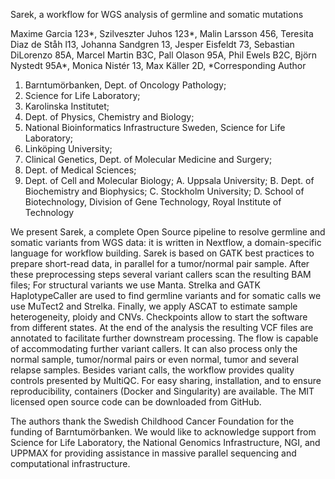 Sarek, a workflow for WGS analysis of germline and somatic mutations

Maxime Garcia 123*,
Szilveszter Juhos 123*,
Malin Larsson 456,
Teresita Diaz de Ståh l13,
Johanna Sandgren 13,
Jesper Eisfeldt 73,
Sebastian DiLorenzo 85A,
Marcel Martin B3C,
Pall Olason 95A,
Phil Ewels B2C,
Björn Nystedt 95A*,
Monica Nistér 13,
Max Käller 2D,
*Corresponding Author

1. Barntumörbanken, Dept. of Oncology Pathology;
2. Science for Life Laboratory;
3. Karolinska Institutet;
4. Dept. of Physics, Chemistry and Biology;
5. National Bioinformatics Infrastructure Sweden, Science for Life Laboratory;
6. Linköping University;
7. Clinical Genetics, Dept. of Molecular Medicine and Surgery;
8. Dept. of Medical Sciences;
9. Dept. of Cell and Molecular Biology;
A. Uppsala University;
B. Dept. of Biochemistry and Biophysics;
C. Stockholm University;
D. School of Biotechnology, Division of Gene Technology, Royal Institute of Technology

We present Sarek, a complete Open Source pipeline to resolve germline and somatic variants from WGS data: it is written in Nextflow, a domain-specific language for workflow building.
Sarek is based on GATK best practices to prepare short-read data, in parallel for a tumor/normal pair sample.
After these preprocessing steps several variant callers scan the resulting BAM files; For structural variants we use Manta.
Strelka and GATK HaplotypeCaller are used to find germline variants and for somatic calls we use MuTect2 and Strelka.
Finally, we apply ASCAT to estimate sample heterogeneity, ploidy and CNVs.
Checkpoints allow to start the software from different states.
At the end of the analysis the resulting VCF files are annotated to facilitate further downstream processing.
The flow is capable of accommodating further variant callers.
It can also process only the normal sample, tumor/normal pairs or even normal, tumor and several relapse samples.
Besides variant calls, the workflow provides quality controls presented by MultiQC.
For easy sharing, installation, and to ensure reproducibility, containers (Docker and Singularity) are available.
The MIT licensed open source code can be downloaded from GitHub.

The authors thank the Swedish Childhood Cancer Foundation for the funding of Barntumörbanken.
We would like to acknowledge support from Science for Life Laboratory, the National Genomics Infrastructure, NGI, and UPPMAX for providing assistance in massive parallel sequencing and computational infrastructure.
